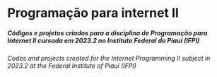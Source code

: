 # Programação para internet II

##### Códigos e projetos criados para a disciplina de Programação para Internet II cursada em 2023.2 no Instituto Federal do Piauí (IFPI)
###### Codes and projects created for the Internet Programming II subject in 2023.2 at the Federal Institute of Piauí (IFPI)
